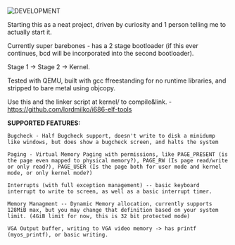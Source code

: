 ![DEVELOPMENT](https://img.shields.io/badge/Status-DEVELOPMENT,_STABLE-purple?style=for-the-badge)

Starting this as a neat project, driven by curiosity and 1 person telling me to actually start it.

Currently super barebones - has a 2 stage bootloader (if this ever continues, bcd will be incorporated into the second bootloader).

Stage 1 -> Stage 2 -> Kernel.

Tested with QEMU, built with gcc ffreestanding for no runtime libraries, and stripped to bare metal using objcopy.

Use this and the linker script at kernel/ to compile&link. - https://github.com/lordmilko/i686-elf-tools


**SUPPORTED FEATURES:**

`Bugcheck - Half Bugcheck support, doesn't write to disk a minidump like windows, but does show a bugcheck screen, and halts the system`

`Paging - Virtual Memory Paging with permissions, like PAGE_PRESENT (is the page even mapped to physical memory?), PAGE_RW (Is page read/write or only read?), PAGE_USER (Is the page both for user mode and kernel mode, or only kernel mode?)`

`Interrupts (with full exception management) -- basic keyboard interrupt to write to screen, as well as a basic interrupt timer.`

`Memory Managment -- Dynamic Memory allocation, currently supports 128MiB max, but you may change that definition based on your system limit. (4GiB limit for now, this is 32 bit protected mode)`

`VGA Output buffer, writing to VGA video memory -> has printf (myos_printf), or basic writing.`

